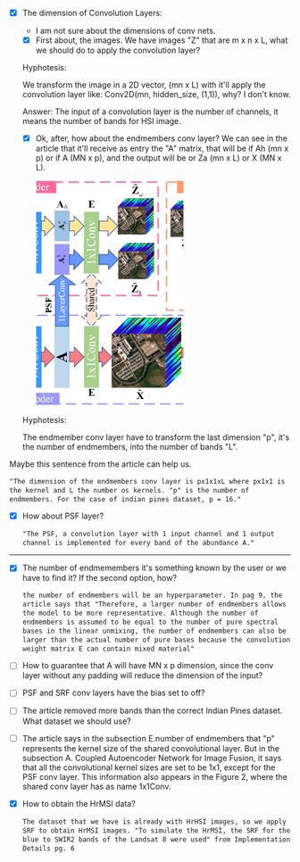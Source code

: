 - [x] The dimension of Convolution Layers:
  - I am not sure about the dimensions of conv nets.  
  
  - [x] First about, the images. We have images "Z" that are m x n x L, what we should do to apply the convolution layer? 

  Hyphotesis: 

    We transform the image in a  2D vector, (mn x L) with it'll apply the convolution layer like: Conv2D(mn, hidden_size, (1,1)), why? I don't know.
  
  Answer:
      The input of a convolution layer is the number of channels, it means the number of bands for HSI image.

  - [x] Ok, after, how about the endmembers conv layer? We can see in the article that it'll receive as entry the "A" matrix, that will be if Ah (mn x p) or if A (MN x p), and the output will be or Za (mn x L) or X (MN x L).
  
    ![Image from the article, referent to the previous question](image.png)


  Hyphotesis: 

    The endmember conv layer have to transform the last dimension "p", it's the number of endmembers, into the number of bands "L". 


Maybe this sentence from the article can help us. 

    "The dimension of the endmembers conv layer is px1x1xL where px1x1 is the kernel and L the number os kernels. "p" is the number of endmembers. For the case of indian pines dataset, p = 16."

  - [x] How about PSF layer?

        "The PSF, a convolution layer with 1 input channel and 1 output channel is implemented for every band of the abundance A."  

---

- [x] The number of endmemembers it's something known by the user or we have to find it? If the second option, how?

      the number of endmembers will be an hyperparameter. In pag 9, the article says that "Therefore, a larger number of endmembers allows the model to be more representative. Although the number of endmembers is assumed to be equal to the number of pure spectral bases in the linear unmixing, the number of endmembers can also be larger than the actual number of pure bases because the convolution weight matrix E can contain mixed material"

- [ ] How to guarantee that A will have MN x p dimension, since the conv layer without any padding will reduce the dimension of the input?
    
- [ ] PSF and SRF conv layers have the bias set to off?

- [ ] The article removed more bands than the correct Indian Pines dataset. What dataset we should use?

- [ ] The article says in the subsection E.number of endmembers that "p" represents the kernel size of the shared convolutional layer. But in the subsection A. Coupled Autoencoder Network for Image Fusion, it says that all the convolutional kernel sizes are set to be 1x1, except for the PSF conv layer. This information also appears in the Figure 2, where the shared conv layer has as name 1x1Conv.  

- [x] How to obtain the HrMSI data?
 
      The dataset that we have is already with HrHSI images, so we apply SRF to obtain HrMSI images. "To simulate the HrMSI, the SRF for the blue to SWIR2 bands of the Landsat 8 were used" from Implementation Details pg. 6
    

